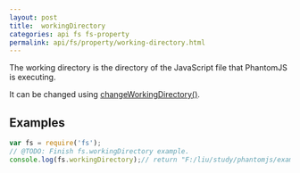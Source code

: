 ```yaml
---
layout: post
title:  workingDirectory
categories: api fs fs-property
permalink: api/fs/property/working-directory.html
---
```

The working directory is the directory of the JavaScript file that PhantomJS is executing.

It can be changed using [changeWorkingDirectory()](http://phantomjs.org/api/fs/method/change-working-directory.html).

## Examples

```javascript
var fs = require('fs');
// @TODO: Finish fs.workingDirectory example.
console.log(fs.workingDirectory);// return "F:/liu/study/phantomjs/examples"(the directory the file exsit)


```





